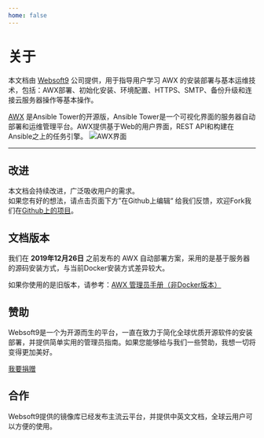 ```yaml
---
home: false
---
```


# 关于

本文档由 [Websoft9](http://www.websoft9.com/) 公司提供，用于指导用户学习 AWX 的安装部署与基本运维技术，包括：AWX部署、初始化安装、环境配置、HTTPS、SMTP、备份升级和连接云服务器操作等基本操作。

[AWX](https://github.com/ansible/awx) 是Ansible Tower的开源版，Ansible Tower是一个可视化界面的服务器自动部署和运维管理平台。AWX提供基于Web的用户界面，REST API和构建在Ansible之上的任务引擎。
![AWX界面](https://libs.websoft9.com/Websoft9/DocsPicture/en/awx/awxui-websoft9.png)

---

## 改进

本文档会持续改进，广泛吸收用户的需求。  
如果您有好的想法，请点击页面下方”在Github上编辑“ 给我们反馈，欢迎Fork我们在[Github上的项目](https://github.com/Websoft9/ansible-awx)。

## 文档版本

我们在 **2019年12月26日** 之前发布的 AWX 自动部署方案，采用的是基于服务器的源码安装方式，与当前Docker安装方式差异较大。

如果你使用的是旧版本，请参考：[AWX 管理员手册（非Docker版本）](https://support.websoft9.com/docs/awx-nodocker/zh)

## 赞助

Websoft9是一个为开源而生的平台，一直在致力于简化全球优质开源软件的安装部署，并提供简单实用的管理员指南。如果您能够给与我们一些赞助，我想一切将变得更加美好。  

[我要捐赠](https://www.websoft9.com/aboutus/donate)

## 合作

Websoft9提供的镜像库已经发布主流云平台，并提供中英文文档，全球云用户可以方便的使用。  
